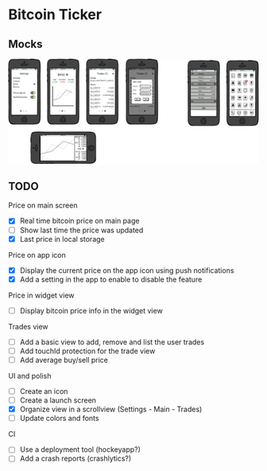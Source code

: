 # Bitcoin Ticker

## Mocks

![Mockup](./mockups/mock.png)

## TODO

Price on main screen
- [x] Real time bitcoin price on main page
- [ ] Show last time the price was updated
- [x] Last price in local storage

Price on app icon
- [x] Display the current price on the app icon using push notifications
- [x] Add a setting in the app to enable to disable the feature

Price in widget view
- [ ] Display bitcoin price info in the widget view

Trades view
- [ ] Add a basic view to add, remove and list the user trades
- [ ] Add touchId protection for the trade view
- [ ] Add average buy/sell price

UI and polish
- [ ] Create an icon
- [ ] Create a launch screen
- [x] Organize view in a scrollview (Settings - Main - Trades)
- [ ] Update colors and fonts

CI
- [ ] Use a deployment tool (hockeyapp?)
- [ ] Add a crash reports (crashlytics?)
